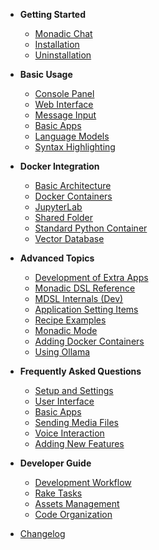 - **Getting Started**

    - [Monadic Chat](/README.md)
    - [Installation](/getting-started/installation.md)
    - [Uninstallation](/getting-started/uninstallation.md)

- **Basic Usage**

    - [Console Panel](/basic-usage/console-panel.md)
    - [Web Interface](/basic-usage/web-interface.md)
    - [Message Input](/basic-usage/message-input.md)
    - [Basic Apps](/basic-usage/basic-apps.md)
    - [Language Models](/basic-usage/language-models.md)
    - [Syntax Highlighting](/basic-usage/syntax-highlighting.md)

- **Docker Integration**
    - [Basic Architecture](/docker-integration/basic-architecture.md)
    - [Docker Containers](/docker-integration/docker-access.md)
    - [JupyterLab](/docker-integration/jupyterlab.md)
    - [Shared Folder](/docker-integration/shared-folder.md)
    - [Standard Python Container](/docker-integration/python-container.md)
    - [Vector Database](/docker-integration/vector-database.md)

- **Advanced Topics**

    - [Development of Extra Apps](/advanced-topics/develop_apps.md)
    - [Monadic DSL Reference](/advanced-topics/monadic_dsl.md)
    - [MDSL Internals (Dev)](/advanced-topics/mdsl-internals.md)
    - [Application Setting Items](/advanced-topics/setting-items.md)
    - [Recipe Examples](/advanced-topics/recipe-examples.md)
    - [Monadic Mode](/advanced-topics/monadic-mode.md)
    - [Adding Docker Containers](/advanced-topics/adding-containers.md)
    - [Using Ollama](/advanced-topics/ollama.md)
    
- **Frequently Asked Questions**

    - [Setup and Settings](/faq/faq-settings.md)
    - [User Interface](/faq/faq-user-interface.md)
    - [Basic Apps](/faq/faq-basic-apps.md)
    - [Sending Media Files](/faq/faq-media-files.md)
    - [Voice Interaction](/faq/faq-voice-interaction.md)
    - [Adding New Features](/faq/faq-extra-features.md)

- **Developer Guide**

    - [Development Workflow](/developer/development_workflow.md)
    - [Rake Tasks](/developer/rake_tasks.md)
    - [Assets Management](/developer/assets.md)
    - [Code Organization](/developer/code_structure.md)

- [Changelog](/changelog.md)

